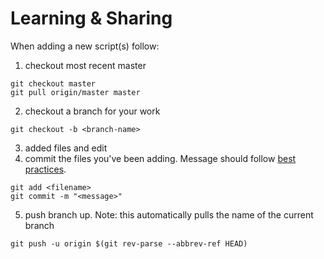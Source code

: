 # Learning & Sharing


When adding a new script(s) follow:

1. checkout most recent master

```
git checkout master
git pull origin/master master
```

2. checkout a branch for your work

```
git checkout -b <branch-name>
```

3. added files and edit
4. commit the files you've been adding. Message should follow [best practices](https://github.com/erlang/otp/wiki/writing-good-commit-messages).

```
git add <filename>
git commit -m "<message>"
```

5. push branch up. Note: this automatically pulls the name of the current branch

```
git push -u origin $(git rev-parse --abbrev-ref HEAD)
```

<!--- 6. create a pull request ---> 
<!--- 7. have someone review as part of the PR --->
<!--- 8. merge the branch into master and delete the branch --->
